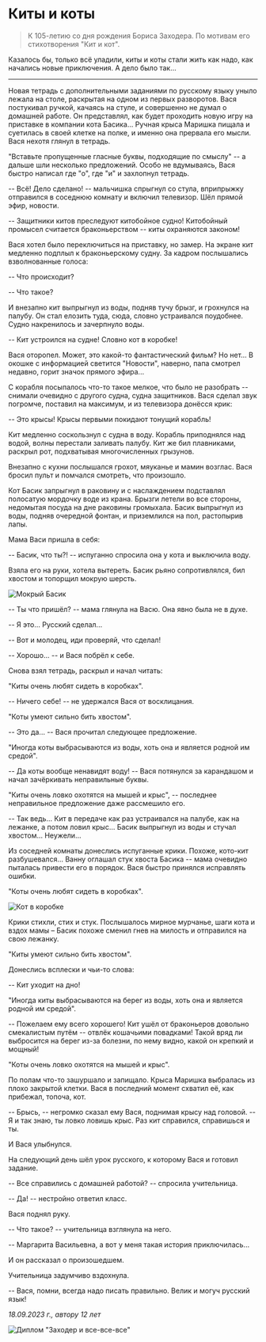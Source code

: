 # Киты и коты

> К 105-летию со дня рождения Бориса Заходера. По мотивам его стихотворения "Кит и кот".

Казалось бы, только всё уладили, киты и коты стали жить как надо, как начались новые приключения. А дело было так...

***

Новая тетрадь с дополнительными заданиями по русскому языку уныло лежала на столе, раскрытая на одном из первых разворотов. Вася постукивал ручкой, качаясь на стуле, и совершенно не думал о домашней работе. Он представлял, как будет проходить новую игру на приставке в компании кота Басика... Ручная крыса Маришка пищала и суетилась в своей клетке на полке, и именно она прервала его мысли. Вася нехотя глянул в тетрадь.

"Вставьте пропущенные гласные буквы, подходящие по смыслу" -- а дальше шли несколько предложений. Особо не вдумываясь, Вася быстро написал где "о", где "и" и захлопнул тетрадь.

-- Всё! Дело сделано! -- мальчишка спрыгнул со стула, вприпрыжку отправился в соседнюю комнату и включил телевизор. Шёл прямой эфир, новости.

-- Защитники китов преследуют китобойное судно! Китобойный промысел считается браконьерством -- киты охраняются законом!

Вася хотел было переключиться на приставку, но замер. На экране кит медленно подплыл к браконьерскому судну. За кадром послышались взволнованные голоса:

-- Что происходит?

-- Что такое?

И внезапно кит выпрыгнул из воды, подняв тучу брызг, и грохнулся на палубу. Он стал елозить туда, сюда, словно устраивался поудобнее. Судно накренилось и зачерпнуло воды.

-- Кит устроился на судне! Словно кот в коробке!

Вася оторопел. Может, это какой-то фантастический фильм? Но нет... В окошке с информацией светится "Новости", наверно, папа смотрел недавно, горит значок прямого эфира...

С корабля посыпалось что-то такое мелкое, что было не разобрать -- снимали очевидно с другого судна, судна защитников. Вася сделал звук погромче, поставил на максимум, и из телевизора донёсся крик:

-- Это крысы! Крысы первыми покидают тонущий корабль!

Кит медленно соскользнул с судна в воду. Корабль приподнялся над водой, волны перестали заливать палубу. Кит же бил плавниками, раскрыл рот, подхватывая многочисленных грызунов.

Внезапно с кухни послышался грохот, мяуканье и мамин возглас. Вася бросил пульт и помчался смотреть, что произошло.

Кот Басик запрыгнул в раковину и с наслаждением подставлял полосатую мордочку воде из крана. Брызги летели во все стороны, недомытая посуда на дне раковины громыхала. Басик выпрыгнул из воды, подняв очередной фонтан, и приземлился на пол, растопырив лапы.

Мама Васи пришла в себя:

-- Басик, что ты?! -- испуганно спросила она у кота и выключила воду.

Взяла его на руки, хотела вытереть. Басик рьяно сопротивлялся, бил хвостом и топорщил мокрую шерсть.

![Мокрый Басик](../images/cats/wet-cat.jpg)

-- Ты что пришёл? -- мама глянула на Васю. Она явно была не в духе.

-- Я это... Русский сделал...

-- Вот и молодец, иди проверяй, что сделал!

-- Хорошо... -- и Вася побрёл к себе.

Снова взял тетрадь, раскрыл и начал читать:

"Киты очень любят сидеть в коробках".

-- Ничего себе! -- не удержался Вася от восклицания.

"Коты умеют сильно бить хвостом".

-- Это да... -- Вася прочитал следующее предложение.

"Иногда коты выбрасываются из воды, хоть она и является родной им средой".

-- Да коты вообще ненавидят воду! -- Вася потянулся за карандашом и начал зачёркивать неправильные буквы.

"Киты очень ловко охотятся на мышей и крыс", -- последнее неправильное предложение даже рассмешило его.

-- Так ведь... Кит в передаче как раз устраивался на палубе, как на лежанке, а потом ловил крыс... Басик выпрыгнул из воды и стучал хвостом... Неужели...

Из соседней комнаты донеслись испуганные крики. Похоже, кото-кит разбушевался... Ванну оглашал стук хвоста Басика -- мама очевидно пыталась привести его в порядок. Вася быстро принялся исправлять ошибки.

"Коты очень любят сидеть в коробках".

![Кот в коробке](../images/cats/box.jpg)

Крики стихли, стих и стук. Послышалось мирное мурчанье, шаги кота и вздох мамы – Басик похоже сменил гнев на милость и отправился на свою лежанку.

"Киты умеют сильно бить хвостом".

Донеслись всплески и чьи-то слова:

-- Кит уходит на дно!

"Иногда киты выбрасываются на берег из воды, хоть она и является родной им средой".

-- Пожелаем ему всего хорошего! Кит ушёл от браконьеров довольно смекалистым путём -- отвлёк кошачьими повадками! Такой вряд ли выбросится на берег из-за болезни, по нему видно, какой он крепкий и мощный!

"Коты очень ловко охотятся на мышей и крыс".

По полам что-то зашуршало и запищало. Крыса Маришка выбралась из плохо закрытой клетки. Вася в последний момент схватил её, как прибежал, топоча, кот.

-- Брысь, -- негромко сказал ему Вася, поднимая крысу над головой. -- Я и так знаю, ты ловко ловишь крыс. Раз кит справился, справишься и ты.

И Вася улыбнулся.

На следующий день шёл урок русского, к которому Вася и готовил задание.

-- Все справились с домашней работой? -- спросила учительница.

-- Да! -- нестройно ответил класс.

Вася поднял руку.

-- Что такое? -- учительница взглянула на него.

-- Маргарита Васильевна, а вот у меня такая история приключилась...

И он рассказал о произошедшем.

Учительница задумчиво вздохнула.

-- Вася, помни, всегда надо писать правильно. Велик и могуч русский язык!

*18.09.2023 г., автору 12 лет*

![Диплом "Заходер и все-все-все"](../images/achievements/diplom-Zahoder.jpg)
